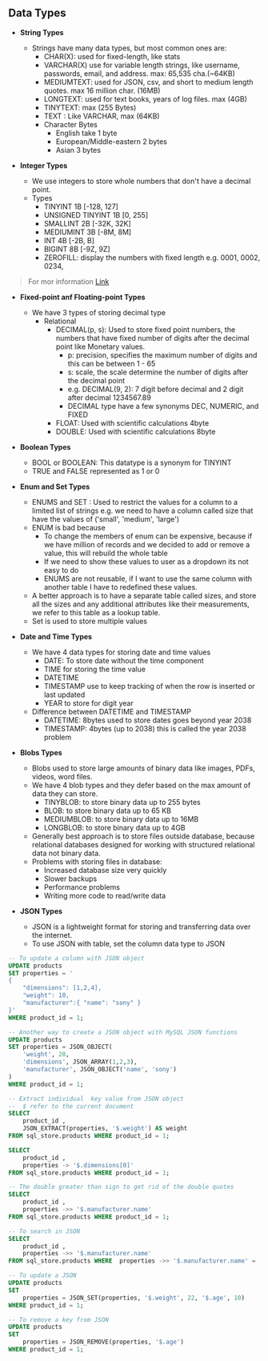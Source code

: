 ## Data Types

-   **String Types**

    -   Strings have many data types, but most common ones are:
        -   CHAR(X): used for fixed-length, like stats
        -   VARCHAR(X) use for variable length strings, like username, passwords, email, and address. max: 65,535 cha.(~64KB)
        -   MEDIUMTEXT: used for JSON, csv, and short to medium length quotes. max 16 million char. (16MB)
        -   LONGTEXT: used for text books, years of log files. max (4GB)
        -   TINYTEXT: max (255 Bytes)
        -   TEXT : Like VARCHAR, max (64KB)
        -   Character Bytes
            -   English take 1 byte
            -   European/Middle-eastern 2 bytes
            -   Asian 3 bytes

-   **Integer Types**
    -   We use integers to store whole numbers that don't have a decimal point.
    -   Types
        -   TINYINT 1B [-128, 127]
        -   UNSIGNED TINYINT 1B [0, 255]
        -   SMALLINT 2B [-32K, 32K]
        -   MEDIUMINT 3B [-8M, 8M]
        -   INT 4B [-2B, B]
        -   BIGINT 8B [-9Z, 9Z]
        -   ZEROFILL: display the numbers with fixed length e.g. 0001, 0002, 0234,

> For mor information [Link](https://dev.mysql.com/doc/refman/8.3/en/integer-types.html "MySQL Integer Types")

-   **Fixed-point anf Floating-point Types**

    -   We have 3 types of storing decimal type
        -   Relational
            -   DECIMAL(p, s): Used to store fixed point numbers, the numbers that have fixed number of digits after the decimal point like Monetary values.
                -   p: precision, specifies the maximum number of digits and this can be between 1 - 65
                -   s: scale, the scale determine the number of digits after the decimal point
                -   e.g. DECIMAL(9, 2): 7 digit before decimal and 2 digit after decimal 1234567.89
                -   DECIMAL type have a few synonyms DEC, NUMERIC, and FIXED
            -   FLOAT: Used with scientific calculations 4byte
            -   DOUBLE: Used with scientific calculations 8byte

-   **Boolean Types**

    -   BOOL or BOOLEAN: This datatype is a synonym for TINYINT
    -   TRUE and FALSE represented as 1 or 0

-   **Enum and Set Types**

    -   ENUMS and SET : Used to restrict the values for a column to a limited list of strings e.g. we need to have a column called size that have the values of ('small', 'medium', 'large')
    -   ENUM is bad because
        -   To change the members of enum can be expensive, because if we have million of records and we decided to add or remove a value, this will rebuild the whole table
        -   If we need to show these values to user as a dropdown its not easy to do
        -   ENUMS are not reusable, if I want to use the same column with another table I have to redefined these values.
    -   A better approach is to have a separate table called sizes, and store all the sizes and any additional attributes like their measurements, we refer to this table as a lookup table.
    -   Set is used to store multiple values

-   **Date and Time Types**

    -   We have 4 data types for storing date and time values
        -   DATE: To store date without the time component
        -   TIME for storing the time value
        -   DATETIME
        -   TIMESTAMP use to keep tracking of when the row is inserted or last updated
        -   YEAR to store for digit year
    -   Difference between DATETIME and TIMESTAMP
        -   DATETIME: 8bytes used to store dates goes beyond year 2038
        -   TIMESTAMP: 4bytes (up to 2038) this is called the year 2038 problem

-   **Blobs Types**

    -   Blobs used to store large amounts of binary data like images, PDFs, videos, word files.
    -   We have 4 blob types and they defer based on the max amount of data they can store.
        -   TINYBLOB: to store binary data up to 255 bytes
        -   BLOB: to store binary data up to 65 KB
        -   MEDIUMBLOB: to store binary data up to 16MB
        -   LONGBLOB: to store binary data up to 4GB
    -   Generally best approach is to store files outside database, because relational databases designed for working with structured relational data not binary data.
    -   Problems with storing files in database:
        -   Increased database size very quickly
        -   Slower backups
        -   Performance problems
        -   Writing more code to read/write data

-   **JSON Types**
    -   JSON is a lightweight format for storing and transferring data over the internet.
    -   To use JSON with table, set the column data type to JSON

```SQL
-- To update a column with JSON object
UPDATE products
SET properties = '
{
	"dimensions": [1,2,4],
    "weight": 10,
    "manufacturer":{ "name": "sony" }
}'
WHERE product_id = 1;

-- Another way to create a JSON object with MySQL JSON functions
UPDATE products
SET properties = JSON_OBJECT(
    'weight', 20,
    'dimensions', JSON_ARRAY(1,2,3),
    'manufacturer', JSON_OBJECT('name', 'sony')
)
WHERE product_id = 1;
```

```SQL
-- Extract individual  key value from JSON object
--  $ refer to the current document
SELECT
	product_id ,
    JSON_EXTRACT(properties, '$.weight') AS weight
FROM sql_store.products WHERE product_id = 1;

SELECT
	product_id ,
    properties -> '$.dimensions[0]'
FROM sql_store.products WHERE product_id = 1;

-- The double greater than sign to get rid of the double quotes
SELECT
	product_id ,
    properties ->> '$.manufacturer.name'
FROM sql_store.products WHERE product_id = 1;

-- To search in JSON
SELECT
	product_id ,
    properties ->> '$.manufacturer.name'
FROM sql_store.products WHERE  properties ->> '$.manufacturer.name' = 'sony';
```

```SQL
-- To update a JSON
UPDATE products
SET
    properties = JSON_SET(properties, '$.weight', 22, '$.age', 10)
WHERE product_id = 1;

-- To remove a key from JSON
UPDATE products
SET
    properties = JSON_REMOVE(properties, '$.age')
WHERE product_id = 1;
```
